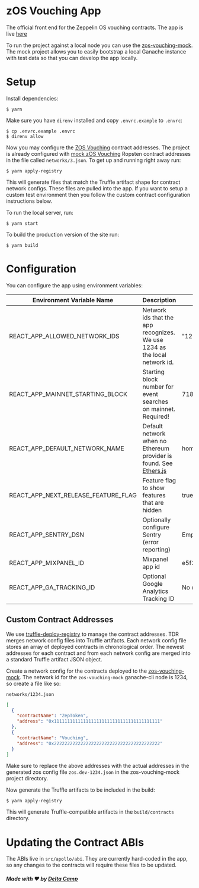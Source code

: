 # zOS Vouching App

The official front end for the Zeppelin OS vouching contracts.  The app is live [here](https://gifted-wescoff-7f0d95.netlify.com/)

To run the project against a local node you can use the [zos-vouching-mock](https://github.com/DeltaCamp/zos-vouching-mock).  The mock project allows you to easily bootstrap a local Ganache instance with test data so that you can develop the app locally.

# Setup

Install dependencies:

```
$ yarn
```

Make sure you have `direnv` installed and copy `.envrc.example` to `.envrc`:

```
$ cp .envrc.example .envrc
$ direnv allow
```

Now you may configure the [ZOS Vouching](https://github.com/zeppelinos/zos-vouching) contract addresses.  The project is already configured with [mock zOS Vouching](https://github.com/DeltaCamp/zos-vouching-mock) Ropsten contract addresses in the file called `networks/3.json`.  To get up and running right away run:

```
$ yarn apply-registry
```

This will generate files that match the Truffle artifact shape for contract network configs.  These files are pulled into the app.  If you want to setup a custom test environment then you follow the custom contract configuration instructions below.

To run the local server, run:

```
$ yarn start
```

To build the production version of the site run:

```
$ yarn build
```

# Configuration

You can configure the app using environment variables:

| Environment Variable Name | Description | Recommended Value |
| --- | --- | --- |
| REACT_APP_ALLOWED_NETWORK_IDS | Network ids that the app recognizes.  We use 1234 as the local network id. | "1234 3 1" |
| REACT_APP_MAINNET_STARTING_BLOCK | Starting block number for event searches on mainnet.  Required! | 7189521 |
| REACT_APP_DEFAULT_NETWORK_NAME | Default network when no Ethereum provider is found. See [Ethers.js](https://docs.ethers.io/ethers.js/html/api-providers.html#connecting-to-ethereum) | homestead |
| REACT_APP_NEXT_RELEASE_FEATURE_FLAG | Feature flag to show features that are hidden | true |
| REACT_APP_SENTRY_DSN | Optionally configure Sentry (error reporting) | Empty |
| REACT_APP_MIXPANEL_ID | Mixpanel app id | e5f3a0b990d694b84981f493169f47c4 |
| REACT_APP_GA_TRACKING_ID | Optional Google Analytics Tracking ID | No default |

## Custom Contract Addresses

We use [truffle-deploy-registry](https://github.com/MedXProtocol/truffle-deploy-registry) to manage the contract addresses.  TDR merges network config files into Truffle artifacts.  Each network config file stores an array of deployed contracts in chronological order.  The newest addresses for each contract and from each network config are merged into a standard Truffle artifact JSON object.

Create a network config for the contracts deployed to the [zos-vouching-mock](https://github.com/DeltaCamp/zos-vouching-mock).  The network id for the `zos-vouching-mock` ganache-cli node is 1234, so create a file like so:

`networks/1234.json`

```json
[
  {
    "contractName": "ZepToken",
    "address": "0x1111111111111111111111111111111111111111"
  },
  {
    "contractName": "Vouching",
    "address": "0x2222222222222222222222222222222222222222"
  }
]
```

Make sure to replace the above addresses with the actual addresses in the generated zos config file `zos.dev-1234.json` in the zos-vouching-mock project directory.

Now generate the Truffle artifacts to be included in the build:

```
$ yarn apply-registry
```

This will generate Truffle-compatible artifacts in the `build/contracts` directory.

# Updating the Contract ABIs

The ABIs live in `src/apollo/abi`.  They are currently hard-coded in the app, so any changes to the contracts will require these files to be updated.

##### Made with :heart: by [Delta Camp](https://delta.camp)
